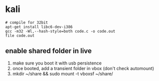 # kali

    # compile for 32bit
    apt-get install libc6-dev-i386
    gcc -m32 -Wl,--hash-style=both code.c -o code.out
    file code.out

## enable shared folder in live

1. make sure you boot it with usb persistence
2. once booted, add a transient folder in vbox (don't check automount)
3. mkdir ~/share && sudo mount -t vboxsf <host-folder-name> ~/share/
